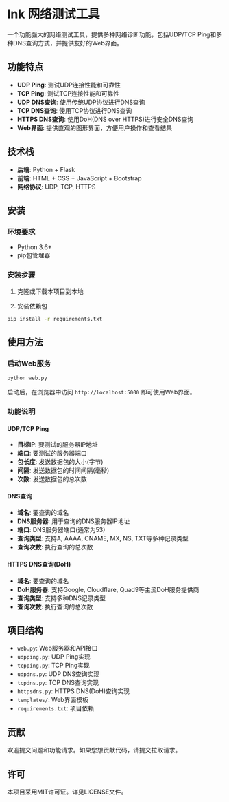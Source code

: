 # Ink 网络测试工具

一个功能强大的网络测试工具，提供多种网络诊断功能，包括UDP/TCP Ping和多种DNS查询方式，并提供友好的Web界面。

## 功能特点

- **UDP Ping**: 测试UDP连接性能和可靠性
- **TCP Ping**: 测试TCP连接性能和可靠性
- **UDP DNS查询**: 使用传统UDP协议进行DNS查询
- **TCP DNS查询**: 使用TCP协议进行DNS查询
- **HTTPS DNS查询**: 使用DoH(DNS over HTTPS)进行安全DNS查询
- **Web界面**: 提供直观的图形界面，方便用户操作和查看结果

## 技术栈

- **后端**: Python + Flask
- **前端**: HTML + CSS + JavaScript + Bootstrap
- **网络协议**: UDP, TCP, HTTPS

## 安装

### 环境要求

- Python 3.6+
- pip包管理器

### 安装步骤

1. 克隆或下载本项目到本地

2. 安装依赖包

```bash
pip install -r requirements.txt
```

## 使用方法

### 启动Web服务

```bash
python web.py
```

启动后，在浏览器中访问 `http://localhost:5000` 即可使用Web界面。

### 功能说明

#### UDP/TCP Ping

- **目标IP**: 要测试的服务器IP地址
- **端口**: 要测试的服务器端口
- **包长度**: 发送数据包的大小(字节)
- **间隔**: 发送数据包的时间间隔(毫秒)
- **次数**: 发送数据包的总次数

#### DNS查询

- **域名**: 要查询的域名
- **DNS服务器**: 用于查询的DNS服务器IP地址
- **端口**: DNS服务器端口(通常为53)
- **查询类型**: 支持A, AAAA, CNAME, MX, NS, TXT等多种记录类型
- **查询次数**: 执行查询的总次数

#### HTTPS DNS查询(DoH)

- **域名**: 要查询的域名
- **DoH服务器**: 支持Google, Cloudflare, Quad9等主流DoH服务提供商
- **查询类型**: 支持多种DNS记录类型
- **查询次数**: 执行查询的总次数

## 项目结构

- `web.py`: Web服务器和API接口
- `udpping.py`: UDP Ping实现
- `tcpping.py`: TCP Ping实现
- `udpdns.py`: UDP DNS查询实现
- `tcpdns.py`: TCP DNS查询实现
- `httpsdns.py`: HTTPS DNS(DoH)查询实现
- `templates/`: Web界面模板
- `requirements.txt`: 项目依赖

## 贡献

欢迎提交问题和功能请求。如果您想贡献代码，请提交拉取请求。

## 许可

本项目采用MIT许可证。详见LICENSE文件。
